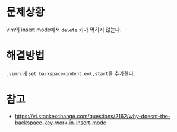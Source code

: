 # 문제상황

vim의 insert mode에서 `delete` 키가 먹히지 않는다.


# 해결방법

`.vimrc`에 `set backspace=indent,eol,start`을 추가한다.


# 참고
- https://vi.stackexchange.com/questions/2162/why-doesnt-the-backspace-key-work-in-insert-mode

